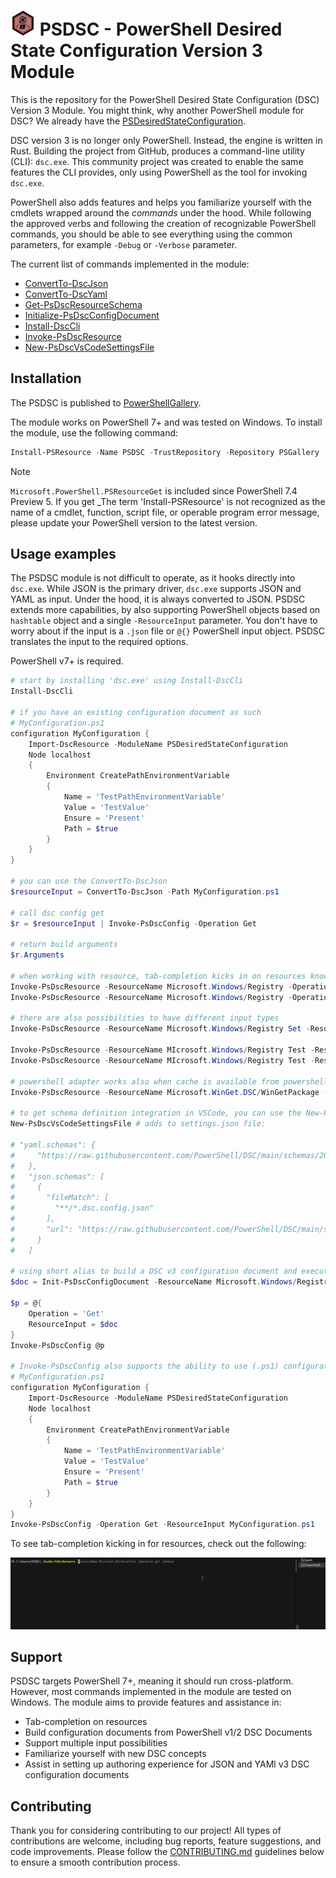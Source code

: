 # ![PSDSCLogo] PSDSC - PowerShell Desired State Configuration Version 3 Module

This is the repository for the PowerShell Desired State Configuration (DSC) Version 3 Module. You might think, why another PowerShell module for DSC? We already have the [PSDesiredStateConfiguration](https://learn.microsoft.com/nl-nl/powershell/module/psdesiredstateconfiguration/?view=dsc-2.0).

DSC version 3 is no longer only PowerShell. Instead, the engine is written in Rust. Building the project from GitHub, produces a command-line utility (CLI): `dsc.exe`. This community project was created to enable the same features the CLI provides, only using PowerShell as the tool for invoking `dsc.exe`.

PowerShell also adds features and helps you familiarize yourself with the cmdlets wrapped around the _commands_ under the hood. While following the approved verbs and following the creation of recognizable PowerShell commands, you should be able to see everything using the common parameters, for example `-Debug` or `-Verbose` parameter.

The current list of commands implemented in the module:

- [ConvertTo-DscJson](./docs/en-US/ConvertTo-DscJson.md)
- [ConvertTo-DscYaml](./docs/en-US/ConvertTo-DscYaml.md)
- [Get-PsDscResourceSchema](./docs/en-US/Get-PsDscResourceSchema.md)
- [Initialize-PsDscConfigDocument](./docs/en-US/Initialize-PsDscConfigDocument.md)
- [Install-DscCli](./docs/en-US/Install-DscCLI.md)
- [Invoke-PsDscResource](./docs/en-US/Invoke-PsDscResource.md)
- [New-PsDscVsCodeSettingsFile](./docs/en-US/New-PsDscVsCodeSettingsFile.md)

## Installation

The PSDSC is published to [PowerShellGallery](https://www.powershellgallery.com/packages/PSDSC/).

The module works on PowerShell 7+ and was tested on Windows. To install the module, use the following command:

```powershell
Install-PSResource -Name PSDSC -TrustRepository -Repository PSGallery
```

> [!NOTE]
> `Microsoft.PowerShell.PSResourceGet` is included since PowerShell 7.4 Preview 5. If you get _The term 'Install-PSResource' is not recognized as the name of a cmdlet, function, script file, or operable program error message, please update your PowerShell version to the latest version.

## Usage examples

The PSDSC module is not difficult to operate, as it hooks directly into `dsc.exe`. While JSON is the primary driver, `dsc.exe` supports JSON and YAML as input. Under the hood, it is always converted to JSON. PSDSC extends more capabilities, by also supporting PowerShell objects based on `hashtable` object and a single `-ResourceInput` parameter. You don't have to worry about if the input is a `.json` file or `@{}` PowerShell input object. PSDSC translates the input to the required options.

PowerShell v7+ is required.

```powershell
# start by installing 'dsc.exe' using Install-DscCli
Install-DscCli

# if you have an existing configuration document as such
# MyConfiguration.ps1
configuration MyConfiguration {
    Import-DscResource -ModuleName PSDesiredStateConfiguration
    Node localhost
    {
        Environment CreatePathEnvironmentVariable
        {
            Name = 'TestPathEnvironmentVariable'
            Value = 'TestValue'
            Ensure = 'Present'
            Path = $true
        }
    }
}

# you can use the ConvertTo-DscJson 
$resourceInput = ConvertTo-DscJson -Path MyConfiguration.ps1

# call dsc config get
$r = $resourceInput | Invoke-PsDscConfig -Operation Get

# return build arguments
$r.Arguments

# when working with resource, tab-completion kicks in on resources known to 'dsc.exe'
Invoke-PsDscResource -ResourceName Microsoft.Windows/Registry -Operation Get -ResourceInput '{"keyPath":"<keyPath>"}' #or
Invoke-PsDscResource -ResourceName Microsoft.Windows/Registry -Operation Get -ResourceInput '{"_exist":"<_exist>","_metadata":"<_metadata>","valueName":"<valueName>","keyPath":"<keyPath>","valueData":"<valueData>"}'

# there are also possibilities to have different input types
Invoke-PsDscResource -ResourceName Microsoft.Windows/Registry Set -ResourceInput @{keyPath = 'HKCU\1\2'}

Invoke-PsDscResource -ResourceName MIcrosoft.Windows/Registry Test -ResourceInput registry.example.resource.json
Invoke-PsDscResource -ResourceName MIcrosoft.Windows/Registry Test -ResourceInput registry.example.resource.yaml

# powershell adapter works also when cache is available from powershell.resource.ps1
Invoke-PsDscResource -ResourceName Microsoft.WinGet.DSC/WinGetPackage -ResourceInput '{"Id":"<string>"}'

# to get schema definition integration in VSCode, you can use the New-PsDscVsCodeSettingsFile
New-PsDscVsCodeSettingsFile # adds to settings.json file:

# "yaml.schemas": {
#     "https://raw.githubusercontent.com/PowerShell/DSC/main/schemas/2024/04/bundled/config/document.vscode.json": "**/*.dsc.config.yaml"
#   },
#   "json.schemas": [
#     {
#       "fileMatch": [
#         "**/*.dsc.config.json"
#       ],
#       "url": "https://raw.githubusercontent.com/PowerShell/DSC/main/schemas/2024/04/bundled/config/document.vscode.json"
#     }
#   ]

# using short alias to build a DSC v3 configuration document and execute it
$doc = Init-PsDscConfigDocument -ResourceName Microsoft.Windows/Registry -ResourceInput @{'keyPath' = 'HKCU\User'}

$p = @{
    Operation = 'Get'
    ResourceInput = $doc
}
Invoke-PsDscConfig @p

# Invoke-PsDscConfig also supports the ability to use (.ps1) configuration document scripts.
# MyConfiguration.ps1
configuration MyConfiguration {
    Import-DscResource -ModuleName PSDesiredStateConfiguration
    Node localhost
    {
        Environment CreatePathEnvironmentVariable
        {
            Name = 'TestPathEnvironmentVariable'
            Value = 'TestValue'
            Ensure = 'Present'
            Path = $true
        }
    }
}
Invoke-PsDscConfig -Operation Get -ResourceInput MyConfiguration.ps1

```

To see tab-completion kicking in for resources, check out the following:

![TabCompletionDscResource]

## Support

PSDSC targets PowerShell 7+, meaning it should run cross-platform. However, most commands implemented in the module are tested on Windows. The module aims to provide features and assistance in:

- Tab-completion on resources
- Build configuration documents from PowerShell v1/2 DSC Documents
- Support multiple input possibilities
- Familiarize yourself with new DSC concepts
- Assist in setting up authoring experience for JSON and YAMl v3 DSC configuration documents

## Contributing

Thank you for considering contributing to our project! All types of contributions are welcome, including bug reports, feature suggestions, and code improvements. Please follow the [CONTRIBUTING.md](CONTRIBUTING.md) guidelines below to ensure a smooth contribution process.

<!-- References -->
[TabCompletionDscResource]: .images/tab-completion-dsc-resource.gif
[PSDSCLogo]: .images/psdsc_40px.png
